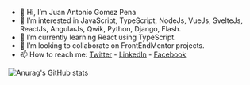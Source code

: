 - 👋 Hi, I’m Juan Antonio Gomez Pena
- 👀 I’m interested in JavaScript, TypeScript, NodeJs, VueJs, SvelteJs, ReactJs, AngularJs, Qwik, Python, Django, Flash. 
- 🌱 I’m currently learning React using TypeScript.
- 💞️ I’m looking to collaborate on FrontEndMentor projects.
- 📫 How to reach me: [Twitter](https://twitter.com/Newb_PyDev) - [LinkedIn](https://www.linkedin.com/in/juan-gomez-8b05575b/) - [Facebook](https://www.facebook.com/profile.php?id=100077013879590)

![Anurag's GitHub stats](https://github-readme-stats.vercel.app/api?username=newbpydev&show_icons=true&theme=radical)

<!---
newbpydev/newbpydev is a ✨ special ✨ repository because its `README.md` (this file) appears on your GitHub profile.
You can click the Preview link to take a look at your changes.
--->
